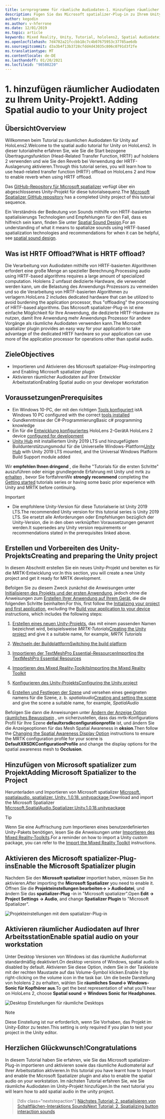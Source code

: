 ```yaml
---
title: Lernprogramme für räumliche Audiodaten-1. Hinzufügen räumlicher Audiodaten zu Ihrem Projekt
description: Fügen Sie das Microsoft spatializer-Plug-in zu Ihrem Unity-Projekt hinzu, um auf hololens 2 HRTF Hardware Offload zuzugreifen.
author: kegodin
ms.author: v-hferrone
ms.date: 12/01/2019
ms.topic: article
keywords: Mixed Reality, Unity, Tutorial, hololens2, Spatial Audiodatei, mrtk, Mixed Reality Toolkit, UWP, Windows 10, HRTF, Head-Related Transfer Function, Reverb, Microsoft spatializer
ms.openlocfilehash: 7d4702a21fccbb18c7c4b07675953c37785ae6db
ms.sourcegitcommit: d3a3b4f13b3728cfdd4d43035c806c0791d3f2fe
ms.translationtype: MT
ms.contentlocale: de-DE
ms.lasthandoff: 01/20/2021
ms.locfileid: "98580220"
---
```

# <a name="1-adding-spatial-audio-to-your-unity-project"></a><span data-ttu-id="f42da-105">1. hinzufügen räumlicher Audiodaten zu Ihrem Unity-Projekt</span><span class="sxs-lookup"><span data-stu-id="f42da-105">1. Adding Spatial audio to your Unity project</span></span>

## <a name="overview"></a><span data-ttu-id="f42da-106">Übersicht</span><span class="sxs-lookup"><span data-stu-id="f42da-106">Overview</span></span>

<span data-ttu-id="f42da-107">Willkommen beim Tutorial zu räumlichen Audiodaten für Unity auf HoloLens2.</span><span class="sxs-lookup"><span data-stu-id="f42da-107">Welcome to the spatial audio tutorial for Unity on HoloLens2.</span></span> <span data-ttu-id="f42da-108">In dieser tutorialreihe erfahren Sie, wie Sie die Start bezogene Übertragungsfunktion (Head-Related Transfer Function, HRTF) auf hololens 2 verwenden und wie Sie den Reverb bei Verwendung der HRTF-Auslagerung aktivieren.</span><span class="sxs-lookup"><span data-stu-id="f42da-108">Through this tutorial series, you will learn how to use head-related transfer function (HRTF) offload on HoloLens 2 and How to enable reverb when using HRTF offload.</span></span>

<span data-ttu-id="f42da-109">Das [GitHub-Repository für Microsoft spatializer](https://github.com/microsoft/spatialaudio-unity) verfügt über ein abgeschlossenes Unity-Projekt für diese tutorialsequenz.</span><span class="sxs-lookup"><span data-stu-id="f42da-109">The [Microsoft Spatializer GitHub repository](https://github.com/microsoft/spatialaudio-unity) has a completed Unity project of this tutorial sequence.</span></span>

<span data-ttu-id="f42da-110">Ein Verständnis der Bedeutung von Sounds mithilfe von HRTF-basierten spatialisierungs Technologien und Empfehlungen für den Fall, dass es hilfreich sein kann, finden Sie unter [Spatial Sound Design](/windows/mixed-reality/spatial-sound-design).</span><span class="sxs-lookup"><span data-stu-id="f42da-110">For an understanding of what it means to spatialize sounds using HRTF-based spatialization technologies and recommendations for when it can be helpful, see [spatial sound design](/windows/mixed-reality/spatial-sound-design).</span></span>

## <a name="what-is-hrtf-offload"></a><span data-ttu-id="f42da-111">Was ist HRTF Offload?</span><span class="sxs-lookup"><span data-stu-id="f42da-111">What is HRTF offload?</span></span>

<span data-ttu-id="f42da-112">Die Verarbeitung von Audiodaten mithilfe von HRTF-basierten Algorithmen erfordert eine große Menge an spezieller Berechnung.</span><span class="sxs-lookup"><span data-stu-id="f42da-112">Processing audio using HRTF-based algorithms requires a large amount of specialized computation.</span></span> <span data-ttu-id="f42da-113">Hololens 2 umfasst dedizierte Hardware, die verwendet werden kann, um die Belastung des Anwendungs Prozessors zu vermeiden und so die Verarbeitung von HRTF-basierten Algorithmen zu verlagern.</span><span class="sxs-lookup"><span data-stu-id="f42da-113">HoloLens 2 includes dedicated hardware that can be utilized to avoid burdening the application processor, thus "offloading" the processing of HRTF-based algorithms.</span></span>  <span data-ttu-id="f42da-114">Das Microsoft spatializer-Plug-in ist eine einfache Möglichkeit für Ihre Anwendung, die dedizierte HRTF-Hardware zu nutzen, damit Ihre Anwendung mehr Anwendungs Prozessor für andere Vorgänge als räumliche Audiodaten verwenden kann.</span><span class="sxs-lookup"><span data-stu-id="f42da-114">The Microsoft spatializer plugin provides an easy way for your application to take advantage of the dedicated HRTF hardware so your application can use more of the application processor for operations other than spatial audio.</span></span>

## <a name="objectives"></a><span data-ttu-id="f42da-115">Ziele</span><span class="sxs-lookup"><span data-stu-id="f42da-115">Objectives</span></span>

* <span data-ttu-id="f42da-116">Importieren und Aktivieren des Microsoft spatializer-Plug-ins</span><span class="sxs-lookup"><span data-stu-id="f42da-116">Importing and Enabling Microsoft spatializer plugin</span></span>
* <span data-ttu-id="f42da-117">Aktivieren räumlicher Audiodaten auf Ihrer Entwickler Arbeitsstation</span><span class="sxs-lookup"><span data-stu-id="f42da-117">Enabling Spatial audio on your developer workstation</span></span>

## <a name="prerequisites"></a><span data-ttu-id="f42da-118">Voraussetzungen</span><span class="sxs-lookup"><span data-stu-id="f42da-118">Prerequisites</span></span>

* <span data-ttu-id="f42da-119">Ein Windows 10-PC, der mit den richtigen [Tools konfiguriert](../../install-the-tools.md) ist</span><span class="sxs-lookup"><span data-stu-id="f42da-119">A Windows 10 PC configured with the correct [tools installed](../../install-the-tools.md)</span></span>
* <span data-ttu-id="f42da-120">Gundkenntnisse der C#-Programmierung</span><span class="sxs-lookup"><span data-stu-id="f42da-120">Basic c# programming knowledge</span></span>
* <span data-ttu-id="f42da-121">Ein für die [Entwicklung konfiguriertes](../../platform-capabilities-and-apis/using-visual-studio.md#enabling-developer-mode) HoloLens 2-Gerät</span><span class="sxs-lookup"><span data-stu-id="f42da-121">A HoloLens 2 device [configured for development](../../platform-capabilities-and-apis/using-visual-studio.md#enabling-developer-mode)</span></span>
* <span data-ttu-id="f42da-122"><a href="https://docs.unity3d.com/Manual/GettingStartedInstallingHub.html" target="_blank">Unity Hub</a> mit installiertem Unity 2019 LTS und hinzugefügtem Buildunterstützungsmodul für die Universelle Windows-Plattform</span><span class="sxs-lookup"><span data-stu-id="f42da-122"><a href="https://docs.unity3d.com/Manual/GettingStartedInstallingHub.html" target="_blank">Unity Hub</a> with Unity 2019 LTS mounted, and the Universal Windows Platform Build Support module added</span></span>

<span data-ttu-id="f42da-123">Wir **empfehlen Ihnen dringend** , die Reihe "Tutorials für die ersten Schritte" auszuführen oder einige grundlegende Erfahrung mit Unity und mrtk zu [erhalten](mr-learning-base-01.md) , bevor Sie fortfahren</span><span class="sxs-lookup"><span data-stu-id="f42da-123">We **strongly recommend** completing the [Getting started](mr-learning-base-01.md) tutorials series or having some basic prior experience with Unity and MRTK before continuing.</span></span>

> [!IMPORTANT]
>
> * <span data-ttu-id="f42da-124">Die empfohlene Unity-Version für diese Tutorialserie ist Unity 2019 LTS.</span><span class="sxs-lookup"><span data-stu-id="f42da-124">The recommended Unity version for this tutorial series is Unity 2019 LTS.</span></span> <span data-ttu-id="f42da-125">Sie ersetzt alle Anforderungen oder Empfehlungen bezüglich der Unity-Version, die in den oben verknüpften Voraussetzungen genannt werden.</span><span class="sxs-lookup"><span data-stu-id="f42da-125">It supersedes any Unity version requirements or recommendations stated in the prerequisites linked above.</span></span>

## <a name="creating-and-preparing-the-unity-project"></a><span data-ttu-id="f42da-126">Erstellen und Vorbereiten des Unity-Projekts</span><span class="sxs-lookup"><span data-stu-id="f42da-126">Creating and preparing the Unity project</span></span>

<span data-ttu-id="f42da-127">In diesem Abschnitt erstellen Sie ein neues Unity-Projekt und bereiten es für die MRTK-Entwicklung vor.</span><span class="sxs-lookup"><span data-stu-id="f42da-127">In this section, you will create a new Unity project and get it ready for MRTK development.</span></span>

<span data-ttu-id="f42da-128">Befolgen Sie zu diesem Zweck zunächst die Anweisungen unter [Initialisieren des Projekts und der ersten Anwendung](mr-learning-base-02.md), jedoch ohne die Anweisungen zum [Erstellen Ihrer Anwendung auf Ihrem Gerät](mr-learning-base-02.md#building-your-application-to-your-hololens-2), die die folgenden Schritte beinhalten:</span><span class="sxs-lookup"><span data-stu-id="f42da-128">For this, first follow the [Initializing your project and first application](mr-learning-base-02.md), excluding the [Build your application to your device](mr-learning-base-02.md#building-your-application-to-your-hololens-2) instructions, which includes the following steps:</span></span>

1. <span data-ttu-id="f42da-129">[Erstellen eines neuen Unity-Projekts](mr-learning-base-02.md#creating-the-unity-project), das mit einem passenden Namen bezeichnet wird, beispielsweise *MRTK-Tutorials*</span><span class="sxs-lookup"><span data-stu-id="f42da-129">[Creating the Unity project](mr-learning-base-02.md#creating-the-unity-project) and give it a suitable name, for example, *MRTK Tutorials*</span></span>

1. [<span data-ttu-id="f42da-130">Wechseln der Buildplattform</span><span class="sxs-lookup"><span data-stu-id="f42da-130">Switching the build platform</span></span>](mr-learning-base-02.md#configuring-the-unity-project)

1. [<span data-ttu-id="f42da-131">Importieren der TextMeshPro Essential-Ressourcen</span><span class="sxs-lookup"><span data-stu-id="f42da-131">Importing the TextMeshPro Essential Resources</span></span>](mr-learning-base-02.md#importing-the-textmeshpro-essential-resources)

1. [<span data-ttu-id="f42da-132">Importieren des Mixed Reality-Toolkits</span><span class="sxs-lookup"><span data-stu-id="f42da-132">Importing the Mixed Reality Toolkit</span></span>](mr-learning-base-02.md#importing-the-mixed-reality-toolkit)

1. [<span data-ttu-id="f42da-133">Konfigurieren des Unity-Projekts</span><span class="sxs-lookup"><span data-stu-id="f42da-133">Configuring the Unity project</span></span>](mr-learning-base-02.md#configuring-the-unity-project)

1. <span data-ttu-id="f42da-134">[Erstellen und Festlegen der Szene](mr-learning-base-02.md#creating-and-configuring-the-scene) und versehen eines geeigneten namens für die Szene, z. b. *spatialaudio*</span><span class="sxs-lookup"><span data-stu-id="f42da-134">[Creating and setting the scene](mr-learning-base-02.md#creating-and-configuring-the-scene) and give the scene a suitable name, for example, *SpatialAudio*</span></span>

<span data-ttu-id="f42da-135">Befolgen Sie dann die Anweisungen unter [Ändern der Anzeige Option räumliches Bewusstsein](mr-learning-base-03.md#changing-the-spatial-awareness-display-option) , um sicherzustellen, dass das mrtk-Konfigurations Profil für Ihre Szene **defaultxrsdkconfigurationprofile** ist, und ändern Sie die Anzeigeoptionen für das Mesh Spatial Awareness in **oksion**.</span><span class="sxs-lookup"><span data-stu-id="f42da-135">Then follow the [Changing the Spatial Awareness Display Option](mr-learning-base-03.md#changing-the-spatial-awareness-display-option) instructions to ensure the MRTK configuration profile for your scene is **DefaultXRSDKConfigurationProfile** and change the display options for the spatial awareness mesh to **Occlusion**.</span></span>

## <a name="adding-microsoft-spatializer-to-the-project"></a><span data-ttu-id="f42da-136">Hinzufügen von Microsoft spatializer zum Projekt</span><span class="sxs-lookup"><span data-stu-id="f42da-136">Adding Microsoft Spatializer to the Project</span></span>

<span data-ttu-id="f42da-137">Herunterladen und Importieren von Microsoft spatializer  <a href="https://github.com/microsoft/spatialaudio-unity/releases/download/v1.0.18/Microsoft.SpatialAudio.Spatializer.Unity.1.0.18.unitypackage" target="_blank">Microsoft. spatialaudio. spatializer. Unity. 1.0.18. unitypackage </a></span><span class="sxs-lookup"><span data-stu-id="f42da-137">Download and import the Microsoft Spatializer  <a href="https://github.com/microsoft/spatialaudio-unity/releases/download/v1.0.18/Microsoft.SpatialAudio.Spatializer.Unity.1.0.18.unitypackage" target="_blank">Microsoft.SpatialAudio.Spatializer.Unity.1.0.18.unitypackage </a></span></span>

>[!TIP]
> <span data-ttu-id="f42da-138">Wenn Sie eine Auffrischung zum Importieren eines benutzerdefinierten Unity-Pakets benötigen, lesen Sie die Anweisungen unter [Importieren des Mixed Reality-Toolkits](../../../mrlearning-base-ch1.md#import-the-mixed-reality-toolkit).</span><span class="sxs-lookup"><span data-stu-id="f42da-138">For a reminder on how to import a Unity custom package, you can refer to the [Import the Mixed Reality Toolkit](../../../mrlearning-base-ch1.md#import-the-mixed-reality-toolkit) instructions.</span></span>

## <a name="enable-the-microsoft-spatializer-plugin"></a><span data-ttu-id="f42da-139">Aktivieren des Microsoft spatializer-Plug-ins</span><span class="sxs-lookup"><span data-stu-id="f42da-139">Enable the Microsoft Spatializer plugin</span></span>

<span data-ttu-id="f42da-140">Nachdem Sie den **Microsoft spatializer** importiert haben, müssen Sie ihn aktivieren.</span><span class="sxs-lookup"><span data-stu-id="f42da-140">After importing the **Microsoft Spatializer** you need to enable it.</span></span> <span data-ttu-id="f42da-141">Öffnen Sie die **Projekteinstellungen bearbeiten-> > Audiodatei**, und ändern Sie das **spatializer-Plug** -in in "Microsoft spatializer".</span><span class="sxs-lookup"><span data-stu-id="f42da-141">Open **Edit -> Project Settings -> Audio**, and change **Spatializer Plugin** to "Microsoft Spatializer".</span></span>

![Projekteinstellungen mit dem spatializer-Plug-in](images/spatial-audio/spatial-audio-01-section3-step1-1.png)

## <a name="enable-spatial-audio-on-your-workstation"></a><span data-ttu-id="f42da-143">Aktivieren räumlicher Audiodaten auf Ihrer Arbeitsstation</span><span class="sxs-lookup"><span data-stu-id="f42da-143">Enable spatial audio on your workstation</span></span>

<span data-ttu-id="f42da-144">Unter Desktop Versionen von Windows ist das räumliche Audioformat standardmäßig deaktiviert.</span><span class="sxs-lookup"><span data-stu-id="f42da-144">On desktop versions of Windows, spatial audio is disabled by default.</span></span> <span data-ttu-id="f42da-145">Aktivieren Sie diese Option, indem Sie in der Taskleiste mit der rechten Maustaste auf das Volume-Symbol klicken.</span><span class="sxs-lookup"><span data-stu-id="f42da-145">Enable it by right-clicking on the volume icon in the task bar.</span></span> <span data-ttu-id="f42da-146">Um die beste Darstellung von hololens 2 zu erhalten, wählen Sie **räumliches Sound-> Windows-Sonic für Kopfhörer aus**.</span><span class="sxs-lookup"><span data-stu-id="f42da-146">To get the best representation of what you'll hear on HoloLens 2, choose **Spatial sound -> Windows Sonic for Headphones**.</span></span>

![Desktop Einstellungen für räumliche Desktops](images/spatial-audio/spatial-audio-01-section4-step1-1.png)

> [!NOTE]
> <span data-ttu-id="f42da-148">Diese Einstellung ist nur erforderlich, wenn Sie Vorhaben, das Projekt im Unity-Editor zu testen.</span><span class="sxs-lookup"><span data-stu-id="f42da-148">This setting is only required if you plan to test your project in the Unity editor.</span></span>

## <a name="congratulations"></a><span data-ttu-id="f42da-149">Herzlichen Glückwunsch!</span><span class="sxs-lookup"><span data-stu-id="f42da-149">Congratulations</span></span>

<span data-ttu-id="f42da-150">In diesem Tutorial haben Sie erfahren, wie Sie das Microsoft spatializer-Plug-in importieren und aktivieren sowie das räumliche Audiomaterial auf Ihrer Arbeitsstation aktivieren.</span><span class="sxs-lookup"><span data-stu-id="f42da-150">In this tutorial you have learnt how to Import and enable the Microsoft Spatializer plugin and also to enable the spatial audio on your workstation.</span></span>
<span data-ttu-id="f42da-151">Im nächsten Tutorial erfahren Sie, wie Sie räumliche Audiodaten im Unity-Projekt hinzufügen.</span><span class="sxs-lookup"><span data-stu-id="f42da-151">In the next tutorial you will learn how to add spatial audio in the unity project.</span></span>

> [!div class="nextstepaction"]
> [<span data-ttu-id="f42da-152">Nächstes Tutorial: 2. spatialisieren von Schaltflächen-Interaktions Sounds</span><span class="sxs-lookup"><span data-stu-id="f42da-152">Next Tutorial: 2. Spatializing button interaction sounds</span></span>](unity-spatial-audio-ch2.md)
